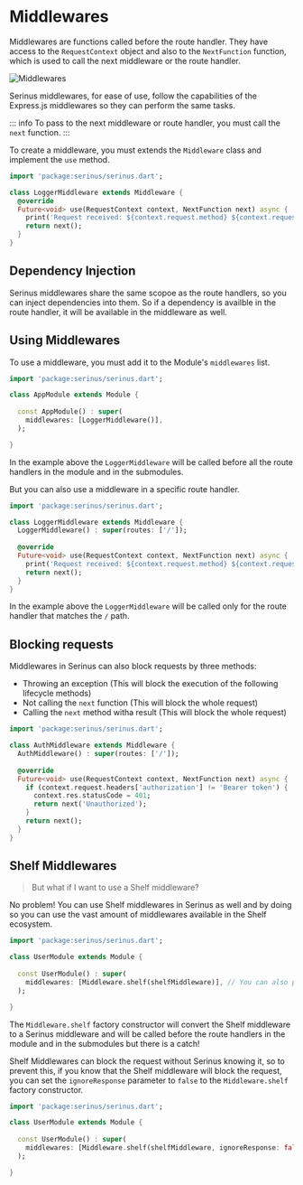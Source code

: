 # Middlewares

Middlewares are functions called before the route handler. They have access to the `RequestContext` object and also to the `NextFunction` function, which is used to call the next middleware or the route handler.

<img src="/middlewares.png" alt="Middlewares">

Serinus middlewares, for ease of use, follow the capabilities of the Express.js middlewares so they can perform the same tasks.

::: info
To pass to the next middleware or route handler, you must call the `next` function.
:::

To create a middleware, you must extends the `Middleware` class and implement the `use` method.

```dart
import 'package:serinus/serinus.dart';

class LoggerMiddleware extends Middleware {
  @override
  Future<void> use(RequestContext context, NextFunction next) async {
    print('Request received: ${context.request.method} ${context.request.url}');
    return next();
  }
}
```

## Dependency Injection

Serinus middlewares share the same scopoe as the route handlers, so you can inject dependencies into them.
So if a dependency is availble in the route handler, it will be available in the middleware as well.

## Using Middlewares

To use a middleware, you must add it to the Module's `middlewares` list.

```dart
import 'package:serinus/serinus.dart';

class AppModule extends Module {
  
  const AppModule() : super(
    middlewares: [LoggerMiddleware()],
  );

}
```

In the example above the `LoggerMiddleware` will be called before all the route handlers in the module and in the submodules.

But you can also use a middleware in a specific route handler.

```dart
import 'package:serinus/serinus.dart';

class LoggerMiddleware extends Middleware {
  LoggerMiddleware() : super(routes: ['/']);
  
  @override
  Future<void> use(RequestContext context, NextFunction next) async {
    print('Request received: ${context.request.method} ${context.request.url}');
    return next();
  }
}
```

In the example above the `LoggerMiddleware` will be called only for the route handler that matches the `/` path.

## Blocking requests

Middlewares in Serinus can also block requests by three methods:

- Throwing an exception (This will block the execution of the following lifecycle methods)
- Not calling the `next` function (This will block the whole request)
- Calling the `next` method witha  result (This will block the whole request)

```dart
import 'package:serinus/serinus.dart';

class AuthMiddleware extends Middleware {
  AuthMiddleware() : super(routes: ['/']);
  
  @override
  Future<void> use(RequestContext context, NextFunction next) async {
    if (context.request.headers['authorization'] != 'Bearer token') {
      context.res.statusCode = 401;
      return next('Unauthorized');
    }
    return next();
  }
}
```

## Shelf Middlewares

> But what if I want to use a Shelf middleware?

No problem! You can use Shelf middlewares in Serinus as well and by doing so you can use the vast amount of middlewares available in the Shelf ecosystem.

```dart
import 'package:serinus/serinus.dart';

class UserModule extends Module {
  
  const UserModule() : super(
    middlewares: [Middleware.shelf(shelfMiddleware)], // You can also pass Shelf handlers
  );

}
```

The `Middleware.shelf` factory constructor will convert the Shelf middleware to a Serinus middleware and will be called before the route handlers in the module and in the submodules but there is a catch!

Shelf Middlewares can block the request without Serinus knowing it, so to prevent this, if you know that the Shelf middleware will block the request, you can set the `ignoreResponse` parameter to `false` to the `Middleware.shelf` factory constructor.

```dart
import 'package:serinus/serinus.dart';

class UserModule extends Module {
  
  const UserModule() : super(
    middlewares: [Middleware.shelf(shelfMiddleware, ignoreResponse: false)], // You can also pass Shelf handlers
  );

}
```
